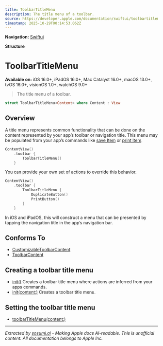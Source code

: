 ```yaml
---
title: ToolbarTitleMenu
description: The title menu of a toolbar.
source: https://developer.apple.com/documentation/swiftui/toolbartitlemenu
timestamp: 2025-10-29T00:14:53.062Z
---
```


**Navigation:** [Swiftui](/documentation/swiftui)

**Structure**

# ToolbarTitleMenu

**Available on:** iOS 16.0+, iPadOS 16.0+, Mac Catalyst 16.0+, macOS 13.0+, tvOS 16.0+, visionOS 1.0+, watchOS 9.0+

> The title menu of a toolbar.

```swift
struct ToolbarTitleMenu<Content> where Content : View
```

## Overview

A title menu represents common functionality that can be done on the content represented by your app’s toolbar or navigation title. This menu may be populated from your app’s commands like [save Item](/documentation/swiftui/commandgroupplacement/saveitem) or [print Item](/documentation/swiftui/commandgroupplacement/printitem).

```swift
ContentView()
    .toolbar {
        ToolbarTitleMenu()
    }
```

You can provide your own set of actions to override this behavior.

```swift
ContentView()
    .toolbar {
        ToolbarTitleMenu {
            DuplicateButton()
            PrintButton()
        }
    }
```

In iOS and iPadOS, this will construct a menu that can be presented by tapping the navigation title in the app’s navigation bar.

## Conforms To

- [CustomizableToolbarContent](/documentation/swiftui/customizabletoolbarcontent)
- [ToolbarContent](/documentation/swiftui/toolbarcontent)

## Creating a toolbar title menu

- [init()](/documentation/swiftui/toolbartitlemenu/init()) Creates a toolbar title menu where actions are inferred from your apps commands.
- [init(content:)](/documentation/swiftui/toolbartitlemenu/init(content:)) Creates a toolbar title menu.

## Setting the toolbar title menu

- [toolbarTitleMenu(content:)](/documentation/swiftui/view/toolbartitlemenu(content:))

---

*Extracted by [sosumi.ai](https://sosumi.ai) - Making Apple docs AI-readable.*
*This is unofficial content. All documentation belongs to Apple Inc.*
